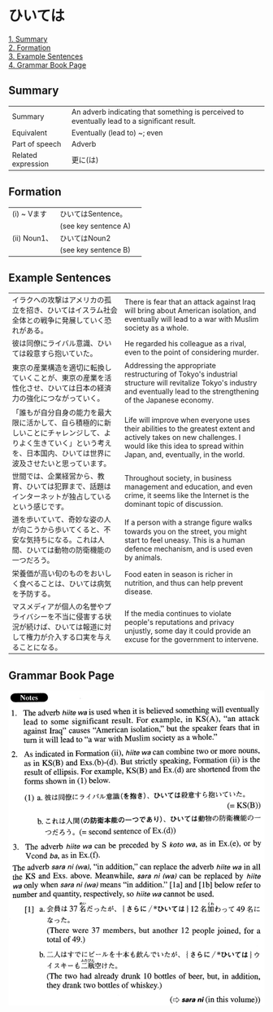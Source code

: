 # ひいては

[1. Summary](#summary)<br>
[2. Formation](#formation)<br>
[3. Example Sentences](#example-sentences)<br>
[4. Grammar Book Page](#grammar-book-page)<br>


## Summary

<table><tr>   <td>Summary</td>   <td>An adverb indicating that something is perceived to eventually lead to a signiﬁcant result.</td></tr><tr>   <td>Equivalent</td>   <td>Eventually (lead to) ~; even</td></tr><tr>   <td>Part of speech</td>   <td>Adverb</td></tr><tr>   <td>Related expression</td>   <td>更に(は)</td></tr></table>

## Formation

<table class="table"><tbody><tr class="tr head"><td class="td"><span class="numbers">(i)</span> <span class="bold">~ Vます</span></td><td class="td"><span class="concept">ひいては</span><span>Sentence。</span></td><td class="td"></td></tr><tr class="tr"><td class="td"></td><td class="td">(see key sentence A)</td><td class="td"></td></tr><tr class="tr head"><td class="td"><span class="numbers">(ii)</span> <span class="bold">Noun<span class="subscript">1</span>、</span></td><td class="td"><span class="concept">ひいては</span><span>Noun<span class="subscript">2</span></span></td><td class="td"></td></tr><tr class="tr"><td class="td"></td><td class="td">(see key sentence B)</td><td class="td"></td></tr></tbody></table>

## Example Sentences

<table><tr>   <td>イラクへの攻撃はアメリカの孤立を招き、ひいてはイスラム社会全体との戦争に発展していく恐れがある。</td>   <td>There is fear that an attack against Iraq will bring about American isolation, and eventually will lead to a war with Muslim society as a whole.</td></tr><tr>   <td>彼は同僚にライバル意識、ひいては殺意すら抱いていた。</td>   <td>He regarded his colleague as a rival, even to the point of considering murder.</td></tr><tr>   <td>東京の産業構造を適切に転換していくことが、東京の産業を活性化させ、ひいては日本の経済力の強化につながっていく。</td>   <td>Addressing the appropriate restructuring of Tokyo's industrial structure will revitalize Tokyo's industry and eventually lead to the strengthening of the Japanese economy.</td></tr><tr>   <td>「誰もが自分自身の能力を最大限に活かして、自ら積極的に新しいことにチャレンジして、よりよく生きていく」という考えを、日本国内、ひいては世界に波及させたいと思っています。</td>   <td>Life will improve when everyone uses their abilities to the greatest extent and actively takes on new challenges. I would like this idea to spread within Japan, and, eventually, in the world.</td></tr><tr>   <td>世間では、企業経営から、教育、ひいては犯罪まで、話題はインターネットが独占しているという感じです。</td>   <td>Throughout society, in business management and education, and even crime, it seems like the Internet is the dominant topic of discussion.</td></tr><tr>   <td>道を歩いていて、奇妙な姿の人が向こうから歩いてくると、不安な気持ちになる。これは人間、ひいては動物の防衛機能の一つだろう。</td>   <td>If a person with a strange ﬁgure walks towards you on the street, you might start to feel uneasy. This is a human defence mechanism, and is used even by animals.</td></tr><tr>   <td>栄養価が高い旬のものをおいしく食べることは、ひいては病気を予防する。</td>   <td>Food eaten in season is richer in nutrition, and thus can help prevent disease.</td></tr><tr>   <td>マスメディアが個人の名誉やプライバシーを不当に侵害する状況が続けば、ひいては報道に対して権力が介入する口実を与えることになる。</td>   <td>If the media continues to violate people's reputations and privacy unjustly, some day it could provide an excuse for the government to intervene.</td></tr></table>

## Grammar Book Page

![](../img/Advancedひいては.png)

